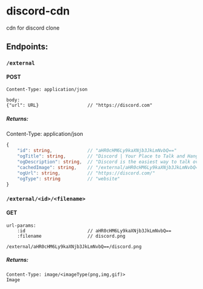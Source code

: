 # discord-cdn
cdn for discord clone

## Endpoints:

### `/external` 
#### POST
```
Content-Type: application/json

body:
{"url": URL}                  // "https://discord.com"
```
##### Returns:
Content-Type: application/json
```ts
{
    "id": string,             // "aHR0cHM6Ly9kaXNjb3JkLmNvbQ=="
    "ogTitle": string,        // "Discord | Your Place to Talk and Hang Out"
    "ogDescription": string,  // "Discord is the easiest way to talk over voice, video, and text. Talk, chat, hang out, and stay close with your friends and communities."
    "cachedImage": string,    // "/external/aHR0cHM6Ly9kaXNjb3JkLmNvbQ==/discord.png"
    "ogUrl": string,          // "https://discord.com/"
    "ogType": string          // "website"
}
```
### `/external/<id>/<filename>`
#### GET
```
url-params:
    :id                       // aHR0cHM6Ly9kaXNjb3JkLmNvbQ==
    :filename                 // discord.png
```
```
/external/aHR0cHM6Ly9kaXNjb3JkLmNvbQ==/discord.png
```
##### Returns:
```
Content-Type: image/<imageType(png,img,gif)>
Image
```
